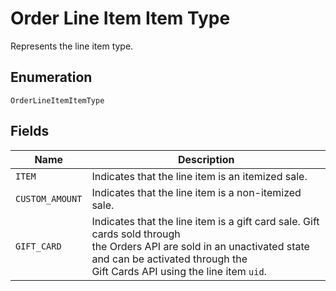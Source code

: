 
# Order Line Item Item Type

Represents the line item type.

## Enumeration

`OrderLineItemItemType`

## Fields

| Name | Description |
|  --- | --- |
| `ITEM` | Indicates that the line item is an itemized sale. |
| `CUSTOM_AMOUNT` | Indicates that the line item is a non-itemized sale. |
| `GIFT_CARD` | Indicates that the line item is a gift card sale. Gift cards sold through<br>the Orders API are sold in an unactivated state and can be activated through the<br>Gift Cards API using the line item `uid`. |

